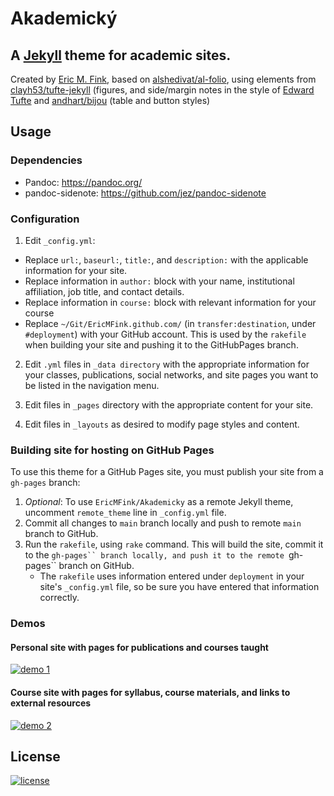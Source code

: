 # Akademický

## A [Jekyll](https://jekyllrb.com/) theme for academic sites. 

Created by [Eric M. Fink](https://github.com/EricMFink), based on [alshedivat/al-folio](https://github.com/alshedivat/al-folio), using elements from [clayh53/tufte-jekyll](https://github.com/clayh53/tufte-jekyll) (figures, and side/margin notes in the style of [Edward Tufte](https://www.edwardtufte.com/tufte/) and [andhart/bijou](https://github.com/andhart/bijou) (table and button styles)

## Usage 

### Dependencies 

- Pandoc: https://pandoc.org/
- pandoc-sidenote: https://github.com/jez/pandoc-sidenote

### Configuration

1. Edit ```_config.yml```: 
- Replace ```url:```, ```baseurl:```, ```title:```, and ```description:``` with the applicable information for your site.
- Replace information in ```author:``` block with your name, institutional affiliation, job title, and contact details. 
- Replace information in ```course:``` block with relevant information for your course
- Replace ```~/Git/EricMFink.github.com/``` (in ```transfer:destination```, under ```#deployment```) with your GitHub account. This is used by the ```rakefile``` when building your site and pushing it to the GitHubPages branch. 

2. Edit ```.yml``` files in ```_data directory``` with the appropriate information for your classes, publications, social networks, and site pages you want to be listed in the navigation menu.

3. Edit files in ```_pages``` directory with the appropriate content for your site. 

4. Edit files in ```_layouts``` as desired to modify page styles and content. 

### Building site for hosting on GitHub Pages

To use this theme for a GitHub Pages site, you must publish your site from a ```gh-pages``` branch:

1. _Optional_: To use ```EricMFink/Akademicky``` as a remote Jekyll theme, uncomment ```remote_theme``` line in ```_config.yml``` file. 
2. Commit all changes to ```main``` branch locally and push to remote ```main``` branch to GitHub.
3. Run the ```rakefile```, using ```rake``` command. This will build the site, commit it to the ```gh-pages`` branch locally, and push it to the remote ```gh-pages`` branch on GitHub. 
	- The ```rakefile``` uses information entered under ```deployment``` in your site's ```_config.yml``` file, so be sure you have entered that information correctly. 

### Demos 

#### Personal site with pages for publications and courses taught

[![demo 1](https://img.shields.io/badge/theme-demo-brightgreen.svg)](https://www.emfink.net/ElonLaw/)

#### Course site with pages for syllabus, course materials, and links to external resources

[![demo 2](https://img.shields.io/badge/theme-demo-brightgreen.svg)](https://www.emfink.net/CivilProcedure/)


## License 

[![license](https://img.shields.io/github/license/mashape/apistatus.svg?maxAge=2592000)](https://github.com/EricMFink/akademicky/blob/master/LICENSE)